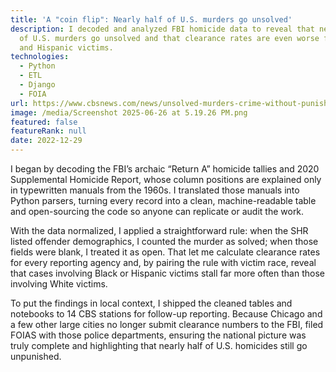 ```yaml
---
title: 'A "coin flip": Nearly half of U.S. murders go unsolved'
description: I decoded and analyzed FBI homicide data to reveal that nearly half
  of U.S. murders go unsolved and that clearance rates are even worse for Black
  and Hispanic victims.
technologies:
  - Python
  - ETL
  - Django
  - FOIA
url: https://www.cbsnews.com/news/unsolved-murders-crime-without-punishment/
image: /media/Screenshot 2025-06-26 at 5.19.26 PM.png
featured: false
featureRank: null
date: 2022-12-29
---
```


I began by decoding the FBI’s archaic “Return A” homicide tallies and 2020 Supplemental Homicide Report, whose column positions are explained only in typewritten manuals from the 1960s. I translated those manuals into Python parsers, turning every record into a clean, machine-readable table and open-sourcing the code so anyone can replicate or audit the work.

With the data normalized, I applied a straightforward rule: when the SHR listed offender demographics, I counted the murder as solved; when those fields were blank, I treated it as open. That let me calculate clearance rates for every reporting agency and, by pairing the rule with victim race, reveal that cases involving Black or Hispanic victims stall far more often than those involving White victims.

To put the findings in local context, I shipped the cleaned tables and notebooks to 14 CBS stations for follow-up reporting. Because Chicago and a few other large cities no longer submit clearance numbers to the FBI, filed FOIAS with those police departments, ensuring the national picture was truly complete and highlighting that nearly half of U.S. homicides still go unpunished.
